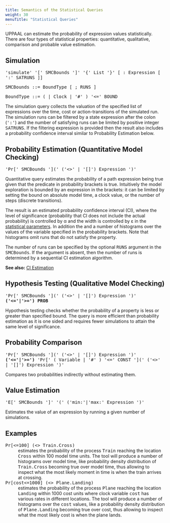 ```yaml
---
title: Semantics of the Statistical Queries
weight: 30
menuTitle: "Statistical Queries"
---
```


UPPAAL can estimate the probability of expression values statistically. There are four types of statistical properties: quantitative, qualitative, comparison and probable value estimation.

## Simulation

<tt>'simulate' '[' SMCBounds ']' '{' List '}' [ : Expression [ ':' SATRUNS ]]</tt>

<tt>SMCBounds ::= BoundType [ ; RUNS ]</tt>

<tt>BoundType ::= (  | Clock | '#' ) '<=' BOUND</tt>

The simulation query collects the valuation of the specified list of expressions over the time, cost or action-transitions of the simulated run. The simulation runs can be filtered by a state expression after the colon (<tt>':'</tt>) and the number of satisfying runs can be limited by positive integer <tt>SATRUNS</tt>. If the filtering expression is provided then the result also includes a probability confidence interval similar to Probability Estimation below.

## Probability Estimation (Quantitative Model Checking)

<tt>'Pr[' SMCBounds '](' ('<>' | '[]') Expression ')'</tt>

Quantitative query estimates the probability of a path expression being true given that the predicate in probability brackets is true. Intuitively the model exploration is bounded by an expression in the brackets: it can be limited by setting the bound on absolute model time, a clock value, or the number of steps (discrete transitions).

The result is an estimated probability confidence interval (CI), where the level of significance (probability that CI does not include the actual probability) is controlled by &alpha; and the width is controlled by &epsilon; in the [statistical parameters](Menu_Bar/Options.html#statparam). In addition the  and a number of histograms over the values of the variable specified in the probability brackets. Note that histograms omit runs that do not satisfy the property.

The number of runs can be specified by the optional <tt>RUNS</tt> argument in the <tt>SMCBounds</tt>. If the argument is absent, then the number of runs is determined by a sequential CI estimation algorithm.

**See also:** [CI Estimation](../ci_estimation/)

## Hypothesis Testing (Qualitative Model Checking)

<tt>'Pr[' SMCBounds '](' ('<>' | '[]') Expression ')' **('<='|'>=') PROB**</tt>

Hypothesis testing checks whether the probability of a property is less or greater than specified bound. The query is more efficient than probability estimation as it is one sided and requires fewer simulations to attain the same level of significance.

## Probability Comparison

<tt>'Pr[' SMCBounds '](' ('<>' | '[]') Expression ')' **('<='|'>=')** 'Pr[' ( Variable | '#' ) '<=' CONST '](' ('<>' | '[]') Expression ')'</tt>

Compares two probabilities indirectly without estimating them.

## Value Estimation

<tt>'E[' SMCBounds ']' '(' ('min:'|'max:' Expression ')'</tt>

Estimates the value of an expression by running a given number of simulations.

## Examples

<dl>

<dt><tt>Pr[<=100] (<> Train.Cross)</tt></dt>

<dd>estimates the probability of the process <tt>Train</tt> reaching the location <tt>Cross</tt> within 100 model time units. The tool will produce a number of histograms over model time, like probability density distribution of <tt>Train.Cross</tt> becoming true over model time, thus allowing to inspect what the most likely moment in time is when the train arrives at crossing.</dd>

<dt><tt>Pr[cost<=1000] (<> Plane.Landing)</tt></dt>

<dd>estimates the probability of the process <tt>Plane</tt> reaching the location <tt>Landing</tt> within 1000 cost units where clock variable <tt>cost</tt> has various rates in different locations. The tool will produce a number of histograms over the <tt>cost</tt> values, like a probability density distribution of <tt>Plane.Landing</tt> becoming true over cost, thus allowing to inspect what the most likely cost is when the plane lands.</dd>

</dl>
